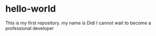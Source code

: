 # hello-world
This is my first repository.
my name is Didi
I cannot wait to become a professional developer
